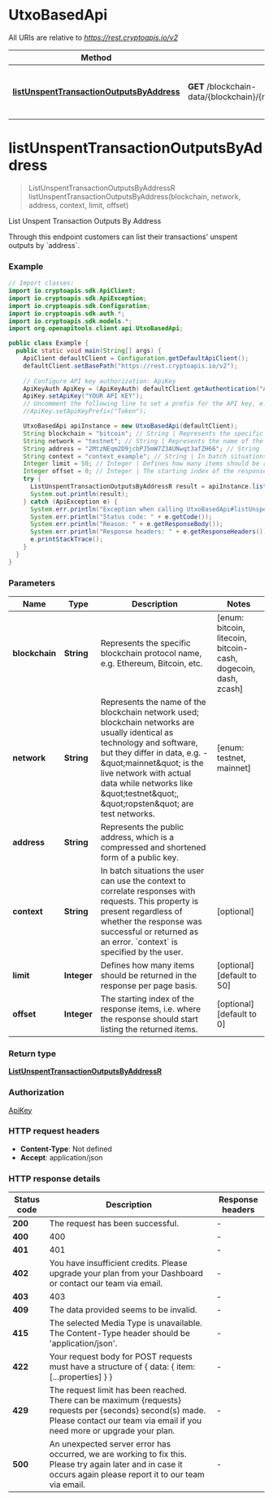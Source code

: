 # UtxoBasedApi

All URIs are relative to *https://rest.cryptoapis.io/v2*

Method | HTTP request | Description
------------- | ------------- | -------------
[**listUnspentTransactionOutputsByAddress**](UtxoBasedApi.md#listUnspentTransactionOutputsByAddress) | **GET** /blockchain-data/{blockchain}/{network}/addresses/{address}/unspent | List Unspent Transaction Outputs By Address


<a name="listUnspentTransactionOutputsByAddress"></a>
# **listUnspentTransactionOutputsByAddress**
> ListUnspentTransactionOutputsByAddressR listUnspentTransactionOutputsByAddress(blockchain, network, address, context, limit, offset)

List Unspent Transaction Outputs By Address

Through this endpoint customers can list their transactions&#39; unspent outputs by &#x60;address&#x60;.

### Example
```java
// Import classes:
import io.cryptoapis.sdk.ApiClient;
import io.cryptoapis.sdk.ApiException;
import io.cryptoapis.sdk.Configuration;
import io.cryptoapis.sdk.auth.*;
import io.cryptoapis.sdk.models.*;
import org.openapitools.client.api.UtxoBasedApi;

public class Example {
  public static void main(String[] args) {
    ApiClient defaultClient = Configuration.getDefaultApiClient();
    defaultClient.setBasePath("https://rest.cryptoapis.io/v2");
    
    // Configure API key authorization: ApiKey
    ApiKeyAuth ApiKey = (ApiKeyAuth) defaultClient.getAuthentication("ApiKey");
    ApiKey.setApiKey("YOUR API KEY");
    // Uncomment the following line to set a prefix for the API key, e.g. "Token" (defaults to null)
    //ApiKey.setApiKeyPrefix("Token");

    UtxoBasedApi apiInstance = new UtxoBasedApi(defaultClient);
    String blockchain = "bitcoin"; // String | Represents the specific blockchain protocol name, e.g. Ethereum, Bitcoin, etc.
    String network = "testnet"; // String | Represents the name of the blockchain network used; blockchain networks are usually identical as technology and software, but they differ in data, e.g. - \"mainnet\" is the live network with actual data while networks like \"testnet\", \"ropsten\" are test networks.
    String address = "2MtzNEqm2D9jcbPJ5mW7Z3AUNwqt3afZH66"; // String | Represents the public address, which is a compressed and shortened form of a public key.
    String context = "context_example"; // String | In batch situations the user can use the context to correlate responses with requests. This property is present regardless of whether the response was successful or returned as an error. `context` is specified by the user.
    Integer limit = 50; // Integer | Defines how many items should be returned in the response per page basis.
    Integer offset = 0; // Integer | The starting index of the response items, i.e. where the response should start listing the returned items.
    try {
      ListUnspentTransactionOutputsByAddressR result = apiInstance.listUnspentTransactionOutputsByAddress(blockchain, network, address, context, limit, offset);
      System.out.println(result);
    } catch (ApiException e) {
      System.err.println("Exception when calling UtxoBasedApi#listUnspentTransactionOutputsByAddress");
      System.err.println("Status code: " + e.getCode());
      System.err.println("Reason: " + e.getResponseBody());
      System.err.println("Response headers: " + e.getResponseHeaders());
      e.printStackTrace();
    }
  }
}
```

### Parameters

Name | Type | Description  | Notes
------------- | ------------- | ------------- | -------------
 **blockchain** | **String**| Represents the specific blockchain protocol name, e.g. Ethereum, Bitcoin, etc. | [enum: bitcoin, litecoin, bitcoin-cash, dogecoin, dash, zcash]
 **network** | **String**| Represents the name of the blockchain network used; blockchain networks are usually identical as technology and software, but they differ in data, e.g. - \&quot;mainnet\&quot; is the live network with actual data while networks like \&quot;testnet\&quot;, \&quot;ropsten\&quot; are test networks. | [enum: testnet, mainnet]
 **address** | **String**| Represents the public address, which is a compressed and shortened form of a public key. |
 **context** | **String**| In batch situations the user can use the context to correlate responses with requests. This property is present regardless of whether the response was successful or returned as an error. &#x60;context&#x60; is specified by the user. | [optional]
 **limit** | **Integer**| Defines how many items should be returned in the response per page basis. | [optional] [default to 50]
 **offset** | **Integer**| The starting index of the response items, i.e. where the response should start listing the returned items. | [optional] [default to 0]

### Return type

[**ListUnspentTransactionOutputsByAddressR**](ListUnspentTransactionOutputsByAddressR.md)

### Authorization

[ApiKey](../README.md#ApiKey)

### HTTP request headers

 - **Content-Type**: Not defined
 - **Accept**: application/json

### HTTP response details
| Status code | Description | Response headers |
|-------------|-------------|------------------|
**200** | The request has been successful. |  -  |
**400** | 400 |  -  |
**401** | 401 |  -  |
**402** | You have insufficient credits. Please upgrade your plan from your Dashboard or contact our team via email. |  -  |
**403** | 403 |  -  |
**409** | The data provided seems to be invalid. |  -  |
**415** | The selected Media Type is unavailable. The Content-Type header should be &#39;application/json&#39;. |  -  |
**422** | Your request body for POST requests must have a structure of { data: { item: [...properties] } } |  -  |
**429** | The request limit has been reached. There can be maximum {requests} requests per {seconds} second(s) made. Please contact our team via email if you need more or upgrade your plan. |  -  |
**500** | An unexpected server error has occurred, we are working to fix this. Please try again later and in case it occurs again please report it to our team via email. |  -  |

